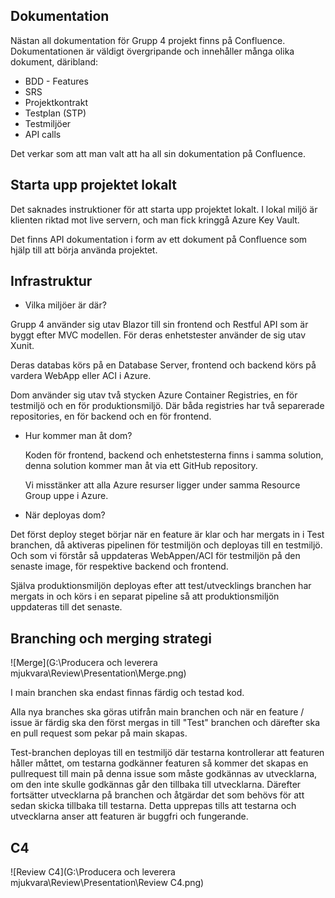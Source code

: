 ## Dokumentation
Nästan all dokumentation för Grupp 4 projekt finns på Confluence. Dokumentationen är väldigt övergripande och innehåller många olika dokument, däribland: 

* BDD - Features
* SRS
* Projektkontrakt
* Testplan (STP)
* Testmiljöer
* API calls

Det verkar som att man valt att ha all sin dokumentation på Confluence. 

## Starta upp projektet lokalt
Det saknades instruktioner för att starta upp projektet lokalt. I lokal miljö är klienten riktad mot live servern, och man fick kringgå Azure Key Vault.

Det finns API dokumentation i form av ett dokument på Confluence som hjälp till att börja använda projektet.

## Infrastruktur
- Vilka miljöer är där?

Grupp 4 använder sig utav Blazor till sin frontend och Restful API som är byggt efter MVC modellen. För deras enhetstester använder de sig utav Xunit.

Deras databas körs på en Database Server, frontend och backend körs på vardera WebApp eller ACI i Azure.

Dom använder sig utav två stycken Azure Container Registries, en för testmiljö och en för produktionsmiljö. Där båda registries har två separerade repositories, en för backend och en för frontend.

- Hur kommer man åt dom?

  Koden för frontend, backend och enhetstesterna finns i samma solution, denna solution kommer man åt via ett GitHub repository.

  

  Vi misstänker att alla Azure resurser ligger under samma Resource Group uppe i Azure.

  

- När deployas dom?

Det först deploy steget börjar när en feature är klar och har mergats in i Test branchen, då aktiveras pipelinen för testmiljön och deployas till en testmiljö. Och som vi förstår så uppdateras WebAppen/ACI för testmiljön på den senaste image, för respektive backend och frontend.

Själva produktionsmiljön deployas efter att test/utvecklings branchen har mergats in och körs i en separat pipeline så att produktionsmiljön uppdateras till det senaste.

## Branching och merging strategi

![Merge](G:\Producera och leverera mjukvara\Review\Presentation\Merge.png)

I main branchen ska endast finnas färdig och testad kod. 

Alla nya branches ska göras utifrån main branchen och när en feature / issue är färdig ska den först mergas in till "Test" branchen och därefter ska en pull request som pekar på main skapas. 

Test-branchen deployas till en testmiljö där testarna kontrollerar att featuren håller måttet, om testarna godkänner featuren så kommer det skapas en pullrequest till main på denna issue som måste godkännas av utvecklarna, om den inte skulle godkännas går den tillbaka till utvecklarna. Därefter fortsätter utvecklarna på branchen och åtgärdar det som behövs för att sedan skicka tillbaka till testarna. Detta upprepas tills att testarna och utvecklarna anser att featuren är buggfri och fungerande.



## C4

![Review C4](G:\Producera och leverera mjukvara\Review\Presentation\Review C4.png) 